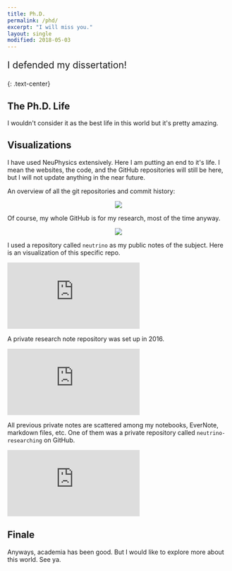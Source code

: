 ```yaml
---
title: Ph.D.
permalink: /phd/
excerpt: "I will miss you."
layout: single
modified: 2018-05-03
---
```



<p style="font-size:150%;">I defended my dissertation!</p>
{: .text-center}

## The Ph.D. Life

I wouldn't consider it as the best life in this world but it's pretty amazing.

## Visualizations

I have used NeuPhysics extensively. Here I am putting an end to it's life. I mean the websites, the code, and the GitHub repositories will still be here, but I will not update anything in the near future.

An overview of all the git repositories and commit history:
<div align="center">
<img src="{{ site.url }}/assets/images/neuphysics-github.jpg">
</div>

Of course, my whole GitHub is for my research, most of the time anyway.
<div align="center">
<img src="{{ site.url }}/assets/images/emptymalei-github.jpg">
</div>


I used a repository called `neutrino` as my public notes of the subject. Here is an visualization of this specific repo.
<iframe src="https://www.youtube.com/embed/-St9a05ZQGY" frameborder="0" allow="autoplay; encrypted-media" allowfullscreen></iframe>


A private research note repository was set up in 2016.
<iframe src="https://www.youtube.com/embed/P2vWPorui9Y" frameborder="0" allow="autoplay; encrypted-media" allowfullscreen></iframe>

All previous private notes are scattered among my notebooks, EverNote, markdown files, etc. One of them was a private repository called `neutrino-researching` on GitHub.
<iframe src="https://www.youtube.com/embed/jrTyYw-tr58" frameborder="0" allow="autoplay; encrypted-media" allowfullscreen></iframe>


## Finale

Anyways, academia has been good. But I would like to explore more about this world.
See ya.
